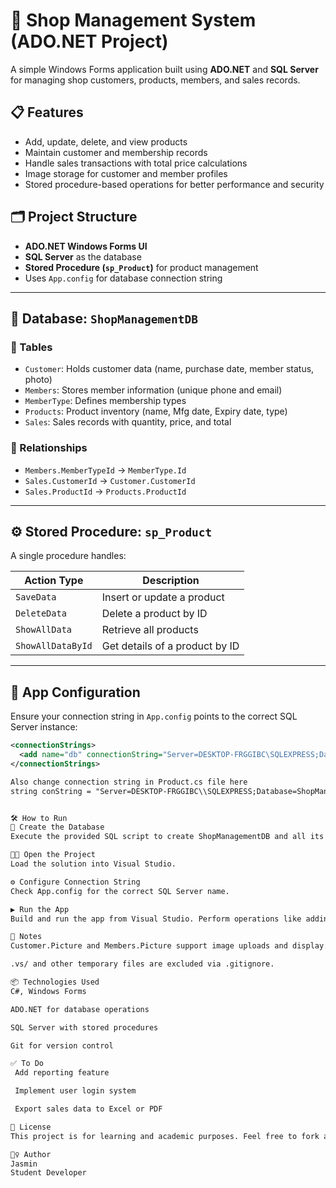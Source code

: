 # 🛒 Shop Management System (ADO.NET Project)

A simple Windows Forms application built using **ADO.NET** and **SQL Server** for managing shop customers, products, members, and sales records.

## 📋 Features

- Add, update, delete, and view products
- Maintain customer and membership records
- Handle sales transactions with total price calculations
- Image storage for customer and member profiles
- Stored procedure-based operations for better performance and security

## 🗂️ Project Structure

- **ADO.NET Windows Forms UI**
- **SQL Server** as the database
- **Stored Procedure (`sp_Product`)** for product management
- Uses `App.config` for database connection string

---

## 🧱 Database: `ShopManagementDB`

### 🧾 Tables

- `Customer`: Holds customer data (name, purchase date, member status, photo)
- `Members`: Stores member information (unique phone and email)
- `MemberType`: Defines membership types
- `Products`: Product inventory (name, Mfg date, Expiry date, type)
- `Sales`: Sales records with quantity, price, and total

### 🔗 Relationships

- `Members.MemberTypeId` → `MemberType.Id`
- `Sales.CustomerId` → `Customer.CustomerId`
- `Sales.ProductId` → `Products.ProductId`

---

## ⚙️ Stored Procedure: `sp_Product`

A single procedure handles:

| Action Type      | Description                    |
|------------------|--------------------------------|
| `SaveData`       | Insert or update a product     |
| `DeleteData`     | Delete a product by ID         |
| `ShowAllData`    | Retrieve all products          |
| `ShowAllDataById`| Get details of a product by ID |

---

## 🧾 App Configuration

Ensure your connection string in `App.config` points to the correct SQL Server instance:

```xml
<connectionStrings>
  <add name="db" connectionString="Server=DESKTOP-FRGGIBC\SQLEXPRESS;Database=ShopManagementDB;Integrated Security=True;" providerName="System.Data.SqlClient"/>
</connectionStrings>

Also change connection string in Product.cs file here 
string conString = "Server=DESKTOP-FRGGIBC\\SQLEXPRESS;Database=ShopManagementDB;Integrated Security=True";


🛠️ How to Run
🧩 Create the Database
Execute the provided SQL script to create ShopManagementDB and all its tables, constraints, and stored procedures.

🧑‍💻 Open the Project
Load the solution into Visual Studio.

⚙️ Configure Connection String
Check App.config for the correct SQL Server name.

▶️ Run the App
Build and run the app from Visual Studio. Perform operations like adding products, managing customers, and viewing sales.

📸 Notes
Customer.Picture and Members.Picture support image uploads and display.

.vs/ and other temporary files are excluded via .gitignore.

📦 Technologies Used
C#, Windows Forms

ADO.NET for database operations

SQL Server with stored procedures

Git for version control

✅ To Do
 Add reporting feature

 Implement user login system

 Export sales data to Excel or PDF

📄 License
This project is for learning and academic purposes. Feel free to fork and customize it!

🙋‍♀️ Author
Jasmin
Student Developer

